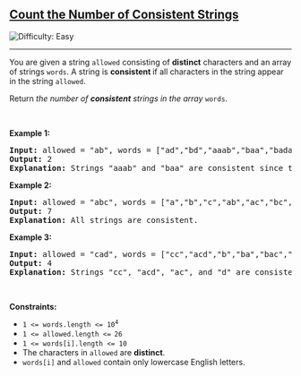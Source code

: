 <h2><a href="https://leetcode.com/problems/count-the-number-of-consistent-strings/description/">Count the Number of Consistent Strings</a></h2> <img src='https://img.shields.io/badge/Difficulty-Easy-brightgreen' alt='Difficulty: Easy' /><hr>

<div class="elfjS" data-track-load="description_content"><p>You are given a string <code>allowed</code> consisting of <strong>distinct</strong> characters and an array of strings <code>words</code>. A string is <strong>consistent </strong>if all characters in the string appear in the string <code>allowed</code>.</p>

<p>Return<em> the number of <strong>consistent</strong> strings in the array </em><code>words</code>.</p>

<p>&nbsp;</p>
<p><strong class="example">Example 1:</strong></p>

<pre><strong>Input:</strong> allowed = "ab", words = ["ad","bd","aaab","baa","badab"]
<strong>Output:</strong> 2
<strong>Explanation:</strong> Strings "aaab" and "baa" are consistent since they only contain characters 'a' and 'b'.
</pre>

<p><strong class="example">Example 2:</strong></p>

<pre><strong>Input:</strong> allowed = "abc", words = ["a","b","c","ab","ac","bc","abc"]
<strong>Output:</strong> 7
<strong>Explanation:</strong> All strings are consistent.
</pre>

<p><strong class="example">Example 3:</strong></p>

<pre><strong>Input:</strong> allowed = "cad", words = ["cc","acd","b","ba","bac","bad","ac","d"]
<strong>Output:</strong> 4
<strong>Explanation:</strong> Strings "cc", "acd", "ac", and "d" are consistent.
</pre>

<p>&nbsp;</p>
<p><strong>Constraints:</strong></p>

<ul>
	<li><code>1 &lt;= words.length &lt;= 10<sup>4</sup></code></li>
	<li><code>1 &lt;= allowed.length &lt;=<sup> </sup>26</code></li>
	<li><code>1 &lt;= words[i].length &lt;= 10</code></li>
	<li>The characters in <code>allowed</code> are <strong>distinct</strong>.</li>
	<li><code>words[i]</code> and <code>allowed</code> contain only lowercase English letters.</li>
</ul>
</div>
